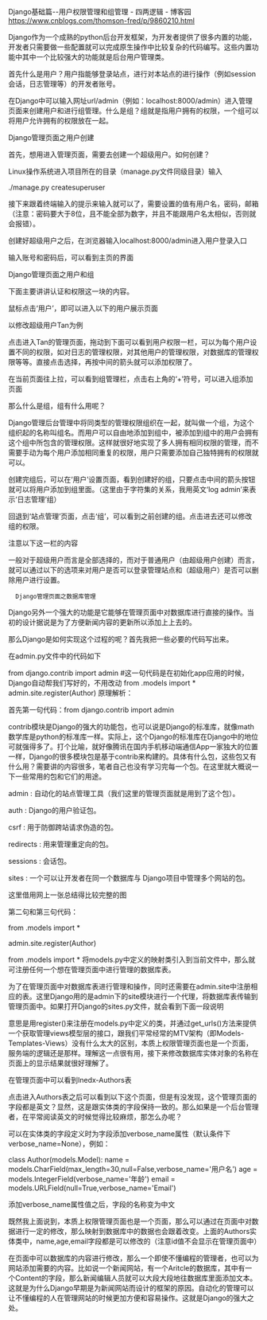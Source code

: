 Django基础篇--用户权限管理和组管理 - 四两逻辑 - 博客园 https://www.cnblogs.com/thomson-fred/p/9860210.html

Django作为一个成熟的python后台开发框架，为开发者提供了很多内置的功能，开发者只需要做一些配置就可以完成原生操作中比较复杂的代码编写。这些内置功能中其中一个比较强大的功能就是后台用户管理类。

首先什么是用户？用户指能够登录站点，进行对本站点的进行操作（例如session会话，日志管理等）的开发者账号。

在Django中可以输入网址url/admin（例如：localhost:8000/admin）进入管理页面来创建用户和进行组管理。什么是组？组就是指用户拥有的权限，一个组可以将用户允许拥有的权限放在一起。

 

Django管理页面之用户创建

 

首先，想用进入管理页面，需要去创建一个超级用户。如何创建？

Linux操作系统进入项目所在的目录（manage.py文件同级目录）输入

./manage.py  createsuperuser 

接下来跟着终端输入的提示来输入就可以了，需要设置的值有用户名，密码，邮箱（注意：密码要大于8位，且不能全部为数字，并且不能跟用户名太相似，否则就会报错）。

创建好超级用户之后，在浏览器输入localhost:8000/admin进入用户登录入口



 

输入账号和密码后，可以看到主页的界面



 

 

 

 Django管理页面之用户和组    

 

下面主要讲讲认证和权限这一块的内容。

鼠标点击‘用户’，即可以进入以下的用户展示页面

以修改超级用户Tan为例

点击进入Tan的管理页面，拖动到下面可以看到用户权限一栏，可以为每个用户设置不同的权限，如对日志的管理权限，对其他用户的管理权限，对数据库的管理权限等等。直接点击选择，再按中间的箭头就可以添加权限了。



 

在当前页面往上拉，可以看到组管理栏，点击右上角的‘+’符号，可以进入组添加页面





那么什么是组，组有什么用呢？

Django管理后台管理中将同类型的管理权限组织在一起，就叫做一个组，为这个组织起的名称叫组名。而用户可以自由地添加到组中，被添加到组中的用户会拥有这个组中所包含的管理权限。这样就很好地实现了多人拥有相同权限的管理，而不需要手动为每个用户添加相同重复的权限，用户只需要添加自己独特拥有的权限就可以。

创建完组后，可以在‘用户’设置页面，看到创建好的组，只要点击中间的箭头按钮就可以将用户添加到组里面。（这里由于字符集的关系，我用英文‘log admin’来表示‘日志管理’组）



回退到‘站点管理’页面，点击‘组’，可以看到之前创建的组。点击进去还可以修改组的权限。



 

注意以下这一栏的内容

一般对于超级用户而言是全部选择的，而对于普通用户（由超级用户创建）而言，就可以通过以下的选项来对用户是否可以登录管理站点和（超级用户）是否可以删除用户进行设置。



 

      Django管理页面之数据库管理        

 

Django另外一个强大的功能是它能够在管理页面中对数据库进行直接的操作。当初的设计据说是为了方便新闻内容的更新所以添加上上去的。

那么Django是如何实现这个过程的呢？首先我把一些必要的代码写出来。

在admin.py文件中的代码如下

from django.contrib import admin      #这一句代码是在初始化app应用的时候，Django自动帮我们写好的，不用改动
from  .models  import *     
admin.site.register(Author)
原理解析：

首先第一句代码：from django.contrib import admin

contrib模块是Django的强大的功能包，也可以说是Django的标准库，就像math数学库是python的标准库一样。实际上，这个Django的标准库在Django中的地位可就强得多了。打个比喻，就好像腾讯在国内手机移动端通信App一家独大的位置一样，Django的很多模块包是基于contrib来构建的。具体有什么包，这些包又有什么用？需要讲的内容很多，笔者自己也没有学习完每一个包。在这里就大概说一下一些常用的包和它们的用途。

admin : 自动化的站点管理工具（我们这里的管理页面就是用到了这个包）。

auth : Django的用户验证包。

csrf : 用于防御跨站请求伪造的包。

redirects : 用来管理重定向的包。

sessions : 会话包。

sites : 一个可以让开发者在同一个数据库与 Django项目中管理多个网站的包。

 

这里借用网上一张总结得比较完整的图



第二句和第三句代码：

from  .models  import *     

admin.site.register(Author)

from  .models  import *  将models.py中定义的映射类引入到当前文件中，那么就可注册任何一个想在管理页面中进行管理的数据库表。

为了在管理页面中对数据库表进行管理和操作，同时还需要在admin.site中注册相应的表。这里Django用的是admin下的site模块进行一个代理，将数据库表传输到管理页面中。如果打开Django的sites.py文件，就会看到下面一段说明



意思是用register()来注册在models.py中定义的类，并通过get_urls()方法来提供一个获取管理views模型层的接口，跟我们平常经常的MTV架构（即Models-Templates-Views）没有什么太大的区别，本质上权限管理页面也是一个页面，服务端的逻辑还是那样。理解这一点很有用，接下来修改数据库实体对象的名称在页面上的显示结果就很好理解了。

 

在管理页面中可以看到Inedx-Authors表



点击进入Authors表之后可以看到以下这个页面，但是有没发现，这个管理页面的字段都是英文？显然，这是跟实体类的字段保持一致的。那么如果是一个后台管理者，在平常阅读英文的时候觉得比较麻烦，那怎么办呢？

可以在实体类的字段定义时为字段添加verbose_name属性（默认条件下verbose_name=None），例如：

class Author(models.Model):
    name = models.CharField(max_length=30,null=False,verbose_name='用户名')
    age = models.IntegerField(verbose_name='年龄')
    email = models.URLField(null=True,verbose_name='Email')


添加verbose_name属性值之后，字段的名称变为中文



既然我上面说到，本质上权限管理页面也是一个页面，那么可以通过在页面中对数据进行一定的修改，那么映射到数据库中的数据也会跟着改变。上面的Authors实体类中，name,age,email字段都是可以修改的（注意id值不会显示在管理页面中）

 

在页面中可以数据库的内容进行修改，那么一个即使不懂编程的管理者，也可以为网站添加需要的内容。比如说一个新闻网站，有一个Aritcle的数据库，其中有一个Content的字段，那么新闻编辑人员就可以大段大段地往数据库里面添加文本。这就是为什么Django早期是为新闻网站而设计的框架的原因。自动化的管理可以让不懂编程的人在管理网站的时候更加方便和容易操作。这就是Django的强大之处。